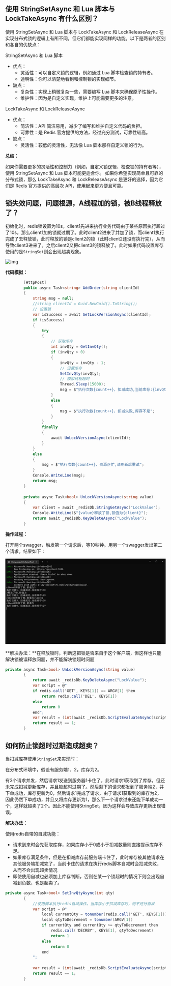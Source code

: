 ﻿## 使用 StringSetAsync 和 Lua 脚本与 LockTakeAsync 有什么区别？

使用 StringSetAsync 和 Lua 脚本与 LockTakeAsync 和 LockReleaseAsync 在实现分布式锁的逻辑上有所不同，但它们都能实现同样的功能。以下是两者的区别和各自的优缺点：

StringSetAsync 和 Lua 脚本

- 优点：
  - 灵活性：可以自定义锁的逻辑，例如通过 Lua 脚本检查锁的持有者。
  - 透明性：你可以清楚地看到和控制锁的实现细节。
- 缺点：
  - 复杂性：实现上稍微复杂一些，需要编写 Lua 脚本来确保原子性操作。
  - 维护性：因为是自定义实现，维护上可能需要更多的注意。

LockTakeAsync 和 LockReleaseAsync

- 优点：
  - 简洁性：API 简洁易用，减少了编写和维护自定义代码的负担。
  - 可靠性：是 Redis 官方提供的方法，经过充分测试，可靠性较高。
- 缺点：
  - 灵活性：较低的灵活性，无法像 Lua 脚本那样自定义锁的行为。

**总结：**

如果你需要更多的灵活性和控制力（例如，自定义锁逻辑、检查锁的持有者等），使用 StringSetAsync 和 Lua 脚本可能更适合你。
如果你希望实现简单且可靠的分布式锁，那么 LockTakeAsync 和 LockReleaseAsync 是更好的选择，因为它们是 Redis 官方提供的高层次 API，使用起来更方便且可靠。



## 锁失效问题，问题根源，A线程加的锁，被B线程释放了？

初始化时，redis锁设置为10s，client1先进来执行业务代码由于某些原因执行超过了10s，那么client1加的锁就过期了。此时client2进来了并加了锁，而client1执行完成了去释放锁，此时释放的锁是client2的锁（此时client2还没有执行完），从而导致client3进来了，之后client2又把client3的锁释放了。此时如果代码设置库存使用的是`StringSet`则会出现超卖现象。

![img](https://img2018.cnblogs.com/blog/794044/201912/794044-20191226100203511-1253512110.png)

**代码模拟：**

```c#
		[HttpPost]
        public async Task<string> AddOrder(string clientId)
        {
            string msg = null;
            //string clientId = Guid.NewGuid().ToString();
            // 设置锁
            var isSuccess = await SetLockVersionAsync(clientId);
            if (isSuccess)
            {
                try
                {
                    // 获取库存
                    int invQty = GetInvQty();
                    if (invQty > 0)
                    {
                        invQty = invQty - 1;
                        // 设置库存
                        SetInvQty(invQty);
                        // 模拟线程超时
                        Thread.Sleep(15000);
                        msg = $"执行次数{count++}，扣减成功,当前库存:{invQty}";
                    }
                    else
                    {
                        msg = $"执行次数{count++}，扣减失败,库存不足";
                    }
                }
                finally
                {
                    await UnLockVersionAsync(clientId);
                }
            }
            else
            {
                msg = $"执行次数{count++}，资源正忙,请刷新后重试";
            }
            Console.WriteLine(msg);
            return msg;
        }
        
        private async Task<bool> UnLockVersionAsync(string value)
        {
            var client = await _redisDb.StringGetAsync("LockValue");
            Console.WriteLine($"{value}释放了锁,锁值为{client}");
            return await _redisDb.KeyDeleteAsync("LockValue");
        }
```

**操作过程：**

打开两个swagger，触发第一个请求后，等10秒钟。用另一个swagger发出第二个请求。结果如下：

![image-20240703110209809](images/image-20240703110209809.png)

**解决办法：**在释放锁时，判断这把锁是否来自于这个客户端，但这样也只能解决锁被误释放问题，并不能解决锁超时问题

```c#
private async Task<bool> UnLockVersionAsync(string value)
        {
            return await _redisDb.KeyDeleteAsync("LockValue");
            var script = @"
            if redis.call('GET', KEYS[1]) == ARGV[1] then
                return redis.call('DEL', KEYS[1])
            else
                return 0
            end";
            var result = (int)await _redisDb.ScriptEvaluateAsync(script, new RedisKey[] { "LockValue" }, new RedisValue[] { value });
            return result == 1;
        }
```

## 如何防止锁超时过期造成超卖？

当扣减库存使用`StringSet`来实现时：

在分布式环境中，假设有服务端1、2，库存为2。

有3个请求并发，然后请求1发送到服务器1卡住了，此时请求1获取到了库存，但还未完成扣减更新库存，并且锁超时过期了。然后剩下的请求都发到了服务端2，并下单成功，库存更新为0，然后请求1完成了请求，由于请求1获取到的库存为2，因此仍然下单成功，并且又将库存更新为1，那么下一个请求过来还能下单成功一个，这样就超卖了2个。因此不能使用StringSet，因为这样会导致库存更新出现错误。

**解决办法：**

使用redis自带的自减功能：

- 请求到来时会先获取库存，如果库存小于0或小于扣减数量则直接提示库存不足。
- 如果库存满足条件，但是在扣减库存前服务端卡住了，此时库存被其他请求在其他服务端扣减完了，当前卡住的请求在执行redis脚本自减时会扣减失败，从而不会出现超卖情况
- 即使使用自减也必须加上库存判断，否则在某一个锁超时的情况下则会出现自减到负数，也是超卖了。

```c#
private async Task<bool> SetInvQtyAsync(int qty)
        {
            //使用脚本执行redis自减操作，当库存小于扣减库存时，则不进行自减
            var script = @"
                local currentQty = tonumber(redis.call('GET', KEYS[1]))
                local qtyToDecrement = tonumber(ARGV[1])
                if currentQty and currentQty >= qtyToDecrement then
                    redis.call('DECRBY', KEYS[1], qtyToDecrement)
                    return 1
                else
                    return 0
                end
            ";

            var result = (int)await _redisDb.ScriptEvaluateAsync(script, new RedisKey[] { "InvQty" }, new RedisValue[] { qty });
            return result == 1;
        }
```


